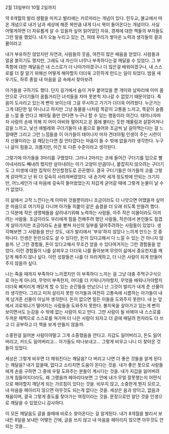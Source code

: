 2월 13일부터 10월 2일까지

약 8개월의 발리 생활을 마치고
발리에는 카르마라는 개념이 있다.
힌두교, 불교에서 따온 개념으로 내가 남과 세상에 해준 복만큼
내게 다시 복이 돌아온다는 개념이다.
사실 어떻게하면 더 자유롭게 살 수 있을까 싶어 읽어댔던
자유, 경제에 대한 책들의 부자들도 그런 말을 했었다.
내가 오늘 누리고 있는 건, 여태 우리가 쌓아온 노력과 생각들의 결과물이라고

내가 부유하진 않았지만
자연과, 사람들의 웃음, 여전히 많은 배움을 얻었다.
사람들과 얼굴 붉히기도 했지만,
그래도 내 자신이 너무나 부족하다는걸 깨달을 수 있었다.
그 부족함에 대한 깨달음은 내 스스로가 더 나아가야겠구나
더 많은걸 배워야겠구나, 내 스스로를 더 잘 알기 위해선 어떻게 해야할지
더더욱 고민하게 만드는 일이 되었다.
밤을 새우기도, 하루 종일 내 마음을 글 속에서 찾아보려


아가들을 구하기도 했다.
단지 길가에서 숨이 겨우 붙어있을 뿐
개미와 날파리에 이미 몸 안으로 구더기들이 꿈틀거리던 녀석들을
차마 못본척 지나갈 수 없었기 때문이었다.
죽음이 도사리고 있는게 빤히 보이는데 그걸 무시하고 가기가 더더욱 어려웠다.
누군가는 그게 대단한 일 아니냐고 하지만
그냥 동물을 나처럼 똑같이 고통을 느끼고, 똑같이 슬픔을 느낄 줄 안다고 헤아릴 줄만 안다면 누구나 할 수 있는 행동이라 여긴다.
태어나자마자 사람의 손에 의해 지 어미 아비와 떨어지고
온 몸에 불타는 듯한 깨물림과 살뜯어져나감을 느끼고,
낯선 애벌레와 구더기들이 내 몸으로 들어와 조금씩 날 갈아먹는다는 걸 느낄때면
그리고 그런 느낌들을 이 아가들이 태어나자 마자 견뎌야될 인생이 주는 시련이자 선물이라는 걸 깨닫는다면
참 안타깝다는 마음이 들 수 밖에 없을거라 생각한다.
누구나 삶이 힘들고, 괴롭지만, 이건 또 다른 수준이라고 생각된다.

그렇기에 아가들을 3마리를 구했었다.
그러나 2마리는 코에 들어간 구더기를 입으로 빨아내서라도 빼내려 했지만
살아내려는 아기 고양이 만큼이나, 붙잡히지 않으려는 구더기도 그 미생에 대한 집착이 잔인할정도로 끈끈했다.
결국 구더기들은 아가들의 코를 그렇게 갉아먹고 난 뒤 더 깊숙히 사라져버렸었다.
내 손가락 세개 정도밖에 안되는 크기지만, 어느세인가 내 마음에 깊숙히 들어왔었는지
차갑게 굳어갈 때에 그렇게 눈물이 날 수가 없었다.

이 삶에서 고작 느낀다는게 이따위 것들뿐이라니
조금이라도 더 나앗으면 어땠을까 싶어
온 마음으로 여기저길 다니며 아가들 피붙이 같은 숨결을 더 오래 쉬도록 만들려 했다.
그 덕분에 작은 생명체들을 살려내기위해 노력하는 사람들, 아주 작은 미물이라도 아끼려는 사람들.
조금이라도 우리에게 힘을 전해주려 했던 사람들, 작은데서 본인들도 힘겹게 살아가지만 조금이라도 손을 뻗쳐
자신의 일부를 덜어주려하는 사람들이 있었다.
생각해보면 그 사람들을 만난 것도, 내가 발리에서 '부유'하지 않았나 느끼게 만드는 것 중 하나다.
인생은 돈만으로도 살 수 있다만, 돈이 있다고해서 다 느낄 수 있는 건 아니지 않을까.
난 그런 경험들, 돈이 있다고해서 무조건 얻을 수 있다여겨지는 그런 경험들을 얻었다.
이런 경험들이 나를 살찌우고 더더욱 나를 돌아보며
무엇이 삶에서 중요한지를 깨닫게 해주지 않나 싶다.
이런 성찰들은 나를 더 자라게하고, 더 나은 사람이 되게 만들어주지 않을까 싶다.

나는 죽을 때까지 부족하다 느끼겠지만
이 부족하다 느끼는 걸 그냥 대충 주먹구구식으로 아는게 아니라,
무엇이 부족한지, 어디를 더 키워나가야할지, 무엇을 배워나가야할지
더더욱 뼈저리게 깨닫게 할 수 있는 순간들을 만났으니
난 그것이 발리가 내게 준 선물이라 생각한다.
그리고 미처 살리지 못한 아가들과 여전히 고통속에 시름하는 아가들이 내게 남겨준 선물이 아닐까 생각한다.
돈이 없으면 힘든 이들을 도와주지 못한다.
내 눈 앞에서 괴로워나가 떨어지는 사람들을 도와주지 못한다.
불지옥을 살아가고 있는게 뻔히 보이면서도 눈감을 수 밖에 없는 사람이 되고 만다.
그딴 사람이 될 바에야 내 스스로를 두꺼운 채찍으로 스스로를 쳐가며
더 나은 사람이 되자고 더 글에 매달려 한자라도 더 쓰고
더 공부하고 더 책을 보게 만들지 않을까.

소중한걸 잃어본 사람이야말고 그게 소중했음을 안다고.
지갑도 잃어버리고, 돈도 잃어버리고, 카드도 잃어버리고...
아가들도 떠나보내고...
그렇게 비우고 나니 더 찾아온 것들이 있었다.

세상은 그렇게 비우면 더 채워진다는 깨달음?
다 버리고 나면 더 좋은 것들을 알게 된다는 깨달음?
내가 없을때, 없다고 소리치면 도움이 온다는 것을.
내가 좋은 뜻으로 사람들에게 손을 구하면 그 중에 우릴 도와주는 분들이 계시다는 것을.
내가 지갑을 잃어버려 크게 힘들어지더라도, 왜 그랬을까 헤아리다보면 그 안에 내가 무얼 잘못했는지
어떤식으로 해야할지 깨닫게 되는 가르침이 있다는 것을.
비우지 않고, 소중한게 뭔지 모르고, 내 마음을 헤아리지 않으면
아무것도 되는게 없다는 것을.
세상은 음과 양이고, 없음과 채움이며, 결국 그렇게 중도를 찾아가는 여정이라는 것을.
문장으로만 알던 것을 인생으로 깨달을 수 있었으니 감사하다.

이 모든 깨달음도 글을 쓸때에 비로소 찾아온다는 걸 알게된다.
내가 8개월을 발리서 보내든 8일을 보내든 어떻든 간에,
글을 쓰지 않고 내 마음을 헤아리지 않으면 아무것도 안되는 것을...


